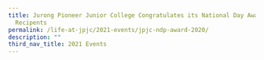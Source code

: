```yaml
---
title: Jurong Pioneer Junior College Congratulates its National Day Award 2020
  Recipents
permalink: /life-at-jpjc/2021-events/jpjc-ndp-award-2020/
description: ""
third_nav_title: 2021 Events
---
```

